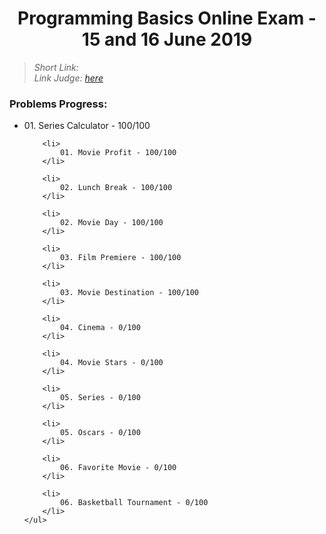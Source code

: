 <h1 align="center">Programming Basics Online Exam - 15 and 16 June 2019</h1>

<blockquote>
    <i>
        Short Link: 
    </i>
    <br>
    <i>
        Link Judge: <a href="https://judge.softuni.bg/Contests/Practice/Index/1699#0">here</a>
    </i>
</blockquote>

<h3>Problems Progress:</h3>
    <ul>
        <li>
            01. Series Calculator - 100/100
        </li>

        <li>
            01. Movie Profit - 100/100
        </li>

        <li>
            02. Lunch Break - 100/100
        </li>

        <li>
            02. Movie Day - 100/100
        </li>

        <li>
            03. Film Premiere - 100/100
        </li>

        <li>
            03. Movie Destination - 100/100
        </li>

        <li>
            04. Cinema - 0/100
        </li>

        <li>
            04. Movie Stars - 0/100
        </li>

        <li>
            05. Series - 0/100
        </li>

        <li>
            05. Oscars - 0/100
        </li>

        <li>
            06. Favorite Movie - 0/100
        </li>

        <li>
            06. Basketball Tournament - 0/100
        </li>
    </ul>
